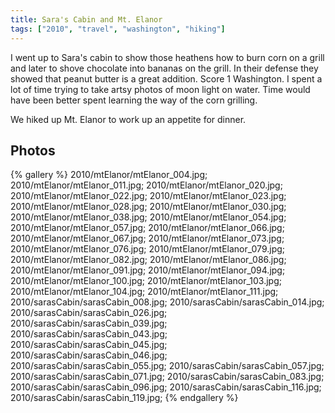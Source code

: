 ```yaml
---
title: Sara's Cabin and Mt. Elanor
tags: ["2010", "travel", "washington", "hiking"]
---
```

I went up to Sara's cabin to show those heathens how to burn corn on a grill and later to shove chocolate into bananas on the grill.  In their defense they showed that peanut butter is a great addition.  Score 1 Washington. I spent a lot of time trying to take artsy photos of moon light on water.  Time would have been better spent learning the way of the corn grilling.

We hiked up Mt. Elanor to work up an appetite for dinner.


## Photos

{% gallery %} 
2010/mtElanor/mtElanor_004.jpg;
2010/mtElanor/mtElanor_011.jpg;
2010/mtElanor/mtElanor_020.jpg;
2010/mtElanor/mtElanor_022.jpg;
2010/mtElanor/mtElanor_023.jpg;
2010/mtElanor/mtElanor_028.jpg;
2010/mtElanor/mtElanor_030.jpg;
2010/mtElanor/mtElanor_038.jpg;
2010/mtElanor/mtElanor_054.jpg;
2010/mtElanor/mtElanor_057.jpg;
2010/mtElanor/mtElanor_066.jpg;
2010/mtElanor/mtElanor_067.jpg;
2010/mtElanor/mtElanor_073.jpg;
2010/mtElanor/mtElanor_076.jpg;
2010/mtElanor/mtElanor_079.jpg;
2010/mtElanor/mtElanor_082.jpg;
2010/mtElanor/mtElanor_086.jpg;
2010/mtElanor/mtElanor_091.jpg;
2010/mtElanor/mtElanor_094.jpg;
2010/mtElanor/mtElanor_100.jpg;
2010/mtElanor/mtElanor_103.jpg;
2010/mtElanor/mtElanor_104.jpg;
2010/mtElanor/mtElanor_111.jpg;
2010/sarasCabin/sarasCabin_008.jpg;
2010/sarasCabin/sarasCabin_014.jpg;
2010/sarasCabin/sarasCabin_026.jpg;
2010/sarasCabin/sarasCabin_039.jpg;
2010/sarasCabin/sarasCabin_043.jpg;
2010/sarasCabin/sarasCabin_045.jpg;
2010/sarasCabin/sarasCabin_046.jpg;
2010/sarasCabin/sarasCabin_055.jpg;
2010/sarasCabin/sarasCabin_057.jpg;
2010/sarasCabin/sarasCabin_071.jpg;
2010/sarasCabin/sarasCabin_083.jpg;
2010/sarasCabin/sarasCabin_096.jpg;
2010/sarasCabin/sarasCabin_116.jpg;
2010/sarasCabin/sarasCabin_119.jpg;
{% endgallery %}

